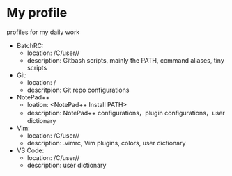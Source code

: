 # My profile
profiles for my daily work

- BatchRC: 
  - location: /C/user/<user>/
  - description: Gitbash scripts, mainly the PATH, command aliases, tiny scripts
- Git: 
  - location: <Git Project>/
  - descritpion: Git repo configurations
- NotePad++
  - loation: <NotePad++ Install PATH>
  - description: NotePad++ configurations，plugin configurations，user dictionary
- Vim:
  - location: /C/user/<user>/
  - description: .vimrc, Vim plugins, colors, user dictionary
- VS Code:
  - location: /C/user/<user>/
  - description: user dictionary
